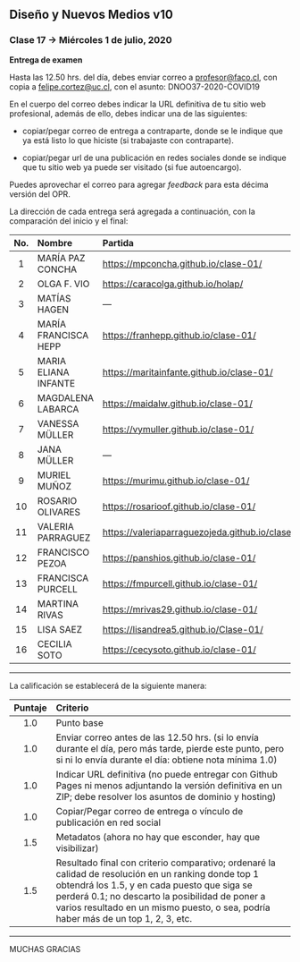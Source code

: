 ## Diseño y Nuevos Medios v10 

### Clase 17 → Miércoles 1 de julio, 2020

**Entrega de examen**

Hasta las 12.50 hrs. del día, debes enviar correo a profesor@faco.cl, con copia a felipe.cortez@uc.cl, con el asunto: DNOO37-2020-COVID19

En el cuerpo del correo debes indicar la URL definitiva de tu sitio web profesional, además de ello, debes indicar una de las siguientes: 

- copiar/pegar correo de entrega a contraparte, donde se le indique que ya está listo lo que hiciste (si trabajaste con contraparte).

- copiar/pegar url de una publicación en redes sociales donde se indique que tu sitio web ya puede ser visitado (si fue autoencargo).

Puedes aprovechar el correo para agregar *feedback* para esta décima versión del OPR.

La dirección de cada entrega será agregada a continuación, con la comparación del inicio y el final:


| No.   | Nombre        | Partida                   | Llegada              |
|:-----:|:--------------|:--------------------------|:---------------------|
| 1 | MARÍA PAZ CONCHA  | https://mpconcha.github.io/clase-01/    | Pendiente |
| 2 | OLGA F. VIO       | https://caracolga.github.io/holap/  | Pendiente |
| 3 | MATÍAS HAGEN      | —                     | Pendiente |
| 4 | MARÍA FRANCISCA HEPP  | https://franhepp.github.io/clase-01/    | Pendiente |
| 5 | MARIA ELIANA INFANTE  | https://maritainfante.github.io/clase-01/ | Pendiente |  
| 6 | MAGDALENA LABARCA   | https://maidalw.github.io/clase-01/   | Pendiente |
| 7  | VANESSA MÜLLER    | https://vymuller.github.io/clase-01/    | Pendiente |
| 8  | JANA MÜLLER     | —                     | Pendiente |
| 9  | MURIEL MUÑOZ      | https://murimu.github.io/clase-01/    | Pendiente |
| 10  | ROSARIO OLIVARES    | https://rosarioof.github.io/clase-01/   | Pendiente |
| 11  | VALERIA PARRAGUEZ   | https://valeriaparraguezojeda.github.io/clase1/ | Pendiente |
| 12  | FRANCISCO PEZOA   | https://panshios.github.io/clase-01/    | Pendiente |
| 13  | FRANCISCA PURCELL   | https://fmpurcell.github.io/clase-01/   | Pendiente |
| 14  | MARTINA RIVAS     | https://mrivas29.github.io/clase-01/    | Pendiente |
| 15  | LISA SAEZ       | https://lisandrea5.github.io/Clase-01/      | Pendiente |
| 16  | CECILIA SOTO      | https://cecysoto.github.io/clase-01/    | Pendiente |

- - - - - - - - - - - - - - 

La calificación se establecerá de la siguiente manera: 

| Puntaje | Criterio  |
|:-------:|:----------|
| 1.0 | Punto base    |
| 1.0 | Enviar correo antes de las 12.50 hrs. (si lo envía durante el día, pero más tarde, pierde este punto, pero si ni lo envía durante el día: obtiene nota mínima 1.0) |
| 1.0 | Indicar URL definitiva (no puede entregar con Github Pages ni menos adjuntando la versión definitiva en un ZIP; debe resolver los asuntos de dominio y hosting) |
| 1.0 | Copiar/Pegar correo de entrega o vínculo de publicación en red social |
| 1.5 | Metadatos (ahora no hay que esconder, hay que visibilizar) |
| 1.5 | Resultado final con criterio comparativo; ordenaré la calidad de resolución en un ranking donde top 1 obtendrá los 1.5, y en cada puesto que siga se perderá 0.1; no descarto la posibilidad de poner a varios resultado en un mismo puesto, o sea, podría haber más de un top 1, 2, 3, etc. |

- - - - - - - - - - - - - - 

MUCHAS GRACIAS
